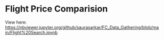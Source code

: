 # Flight Price Comparision

View here: https://nbviewer.jupyter.org/github/saurasarkar/FC_Data_Gathering/blob/main/Flight%20Search.ipynb
